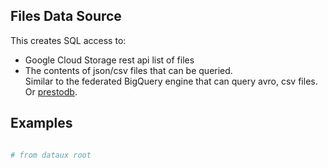 
Files Data Source
-------------------------------------------

This creates SQL access to:

* Google Cloud Storage rest api list of files
* The contents of json/csv files that can be queried.  
  Similar to the federated BigQuery engine that can query avro, csv files.  Or [prestodb](http://prestodb.io/).


Examples
--------------------


```sh

# from dataux root



```